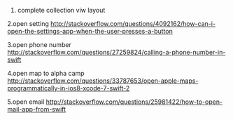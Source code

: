1. complete collection viw layout

2.open setting http://stackoverflow.com/questions/4092162/how-can-i-open-the-settings-app-when-the-user-presses-a-button

3.open phone number http://stackoverflow.com/questions/27259824/calling-a-phone-number-in-swift

4.open map to alpha camp http://stackoverflow.com/questions/33787653/open-apple-maps-programmatically-in-ios8-xcode-7-swift-2

5.open email http://stackoverflow.com/questions/25981422/how-to-open-mail-app-from-swift
